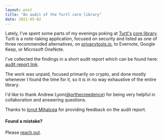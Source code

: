 ```yaml
---
layout: post
title: "An audit of the Turtl core library"
date: 2021-05-02
---
```


Lately, I've spent some parts of my evenings poking at [Turtl's](https://turtlapp.com/) [core library](https://github.com/turtl/core-rs). Turtl is a note-taking application, focused on security and listed
as one of three recommended alternatives, on [privacytools.io](https://privacytools.io/software/notebooks/), to Evernote, Google Keep, or Microsoft OneNote.

I've collected the findings in a short audit report which can be found here: [audit report link](/files/turtl_audit_report.pdf).

The work was unpaid, focused primarily on crypto, and done mostly whenever I found the time for it, so it is in no way exhaustive of the entire library.

I'd like to thank Andrew Lyon([@orthecreedence](https://github.com/orthecreedence)) for being very helpful in collaboration and answering questions.

Thanks to [Ionut Mihalcea](https://github.com/ionut-arm) for providing feedback on the audit report.

#### Found a mistake?
Please [reach out](https://brycx.github.io/contact/).